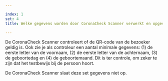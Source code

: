 ```yaml
---

index: 1
set: 4
title: Welke gegevens worden door CoronaCheck Scanner verwerkt en opgeslagen?

---
```

De CoronaCheck Scanner controleert of de QR-code van de bezoeker geldig is. Ook zie je als controleur een aantal minimale gegevens: (1) de eerste letter van de voornaam, (2) de eerste letter van de achternaam, (3) de geboortedag en (4) de geboortemaand. Dit is ter controle, om zeker te zijn dat het testbewijs bij de persoon hoort. 

De CoronaCheck Scanner slaat deze set gegevens niet op.
